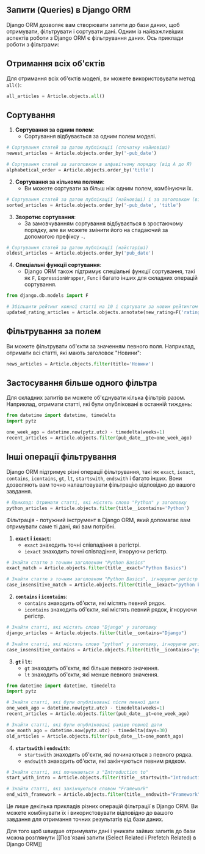 
## Запити (Queries) в Django ORM
Django ORM дозволяє вам створювати запити до бази даних, щоб отримувати, фільтрувати і сортувати дані. Одним із найважливіших аспектів роботи з Django ORM є фільтрування даних. Ось приклади роботи з фільтрами:

## Отримання всіх об'єктів

Для отримання всіх об'єктів моделі, ви можете використовувати метод `all()`:

```python
all_articles = Article.objects.all()
```

## Сортування 

1. **Сортування за одним полем**:
   - Сортування відбувається за одним полем моделі.

```python
# Сортування статей за датою публікації (спочатку найновіші)
newest_articles = Article.objects.order_by('-pub_date')

# Сортування статей за заголовком в алфавітному порядку (від А до Я)
alphabetical_order = Article.objects.order_by('title')
```

2. **Сортування за кількома полями**:
   - Ви можете сортувати за більш ніж одним полем, комбінуючи їх.

```python
# Сортування статей за датою публікації (найновіші) і за заголовком (від А до Я)
sorted_articles = Article.objects.order_by('-pub_date', 'title')
```

3. **Зворотнє сортування**:
   - За замовчуванням сортування відбувається в зростаючому порядку, але ви можете змінити його на спадаючий за допомогою префіксу `-`.

```python
# Сортування статей за датою публікації (найстаріші)
oldest_articles = Article.objects.order_by('pub_date')
```

4. **Спеціальні функції сортування**:
   - Django ORM також підтримує спеціальні функції сортування, такі як `F`, `ExpressionWrapper`, `Func` і багато інших для складних операцій сортування.

```python
from django.db.models import F

# Збільшити рейтинг кожної статті на 10 і сортувати за новим рейтингом
updated_rating_articles = Article.objects.annotate(new_rating=F('rating') + 10).order_by('-new_rating')
```

## Фільтрування за полем

Ви можете фільтрувати об'єкти за значенням певного поля. Наприклад, отримати всі статті, які мають заголовок "Новини":

```python
news_articles = Article.objects.filter(title='Новини')
```

## Застосування більше одного фільтра

Для складних запитів ви можете об'єднувати кілька фільтрів разом. Наприклад, отримати статті, які були опубліковані в останній тиждень:

```python
from datetime import datetime, timedelta
import pytz

one_week_ago = datetime.now(pytz.utc) - timedelta(weeks=1)
recent_articles = Article.objects.filter(pub_date__gte=one_week_ago)
```

## Інші операції фільтрування

Django ORM підтримує різні операції фільтрування, такі як `exact`, `iexact`, `contains`, `icontains`, `gt`, `lt`, `startswith`, `endswith` і багато інших. Вони дозволяють вам точно налаштовувати фільтрацію відповідно до вашого завдання.

```python
# Приклад: Отримати статті, які містять слово "Python" у заголовку
python_articles = Article.objects.filter(title__icontains='Python')
```

Фільтрація - потужний інструмент в Django ORM, який допомагає вам отримувати саме ті дані, які вам потрібні.

1. **`exact` і `iexact`**:
   - `exact` знаходить точні співпадіння в регістрі.
   - `iexact` знаходить точні співпадіння, ігноруючи регістр.

```python
# Знайти статтю з точним заголовком "Python Basics"
exact_match = Article.objects.filter(title__exact="Python Basics")

# Знайти статтю з точним заголовком "Python Basics", ігноруючи регістр
case_insensitive_match = Article.objects.filter(title__iexact="python basics")
```

2. **`contains` і `icontains`**:
   - `contains` знаходить об'єкти, які містять певний рядок.
   - `icontains` знаходить об'єкти, які містять певний рядок, ігноруючи регістр.

```python
# Знайти статті, які містять слово "Django" у заголовку
django_articles = Article.objects.filter(title__contains="Django")

# Знайти статті, які містять слово "python" у заголовку, ігноруючи регістр
case_insensitive_contains = Article.objects.filter(title__icontains="python")
```

3. **`gt` і `lt`**:
   - `gt` знаходить об'єкти, які більше певного значення.
   - `lt` знаходить об'єкти, які менше певного значення.

```python
from datetime import datetime, timedelta
import pytz

# Знайти статті, які були опубліковані після певної дати
one_week_ago = datetime.now(pytz.utc) - timedelta(weeks=1)
recent_articles = Article.objects.filter(pub_date__gt=one_week_ago)

# Знайти статті, які були опубліковані раніше певної дати
one_month_ago = datetime.now(pytz.utc) - timedelta(days=30)
old_articles = Article.objects.filter(pub_date__lt=one_month_ago)
```

4. **`startswith` і `endswith`**:
   - `startswith` знаходить об'єкти, які починаються з певного рядка.
   - `endswith` знаходить об'єкти, які закінчуються певним рядком.

```python
# Знайти статті, які починаються з "Introduction to"
start_with_intro = Article.objects.filter(title__startswith="Introduction to")

# Знайти статті, які закінчуються словом "Framework"
end_with_framework = Article.objects.filter(title__endswith="Framework")
```

Це лише декілька прикладів різних операцій фільтрації в Django ORM. Ви можете комбінувати їх і використовувати відповідно до вашого завдання для отримання точних результатів від бази даних.

Для того щоб швидше отримувати дані і уникати зайвих запитів до бази можна розглянути [[Пов'язані запити (Select Related і Prefetch Related) в Django ORM]]
